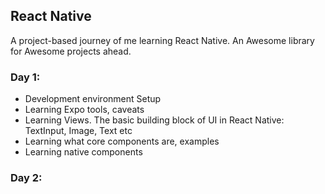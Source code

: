 ## React Native

A project-based journey of me learning React Native. An Awesome library for Awesome projects ahead.

### Day 1:
- Development environment Setup
- Learning Expo tools, caveats
- Learning Views. The basic building block of UI in React Native: TextInput, Image, Text etc
- Learning what core components are, examples
- Learning native components

### Day 2: